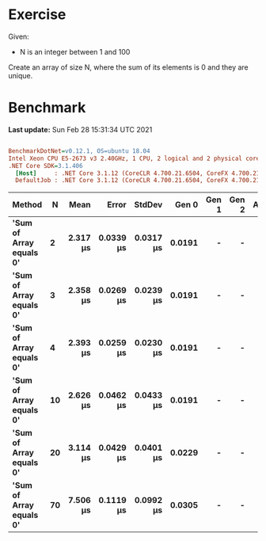 ﻿# Exercise

Given:
- N is an integer between 1 and 100


Create an array of size N, where the sum of its elements is 0 and they are unique.


# Benchmark

**Last update:** Sun Feb 28 15:31:34 UTC 2021

``` ini

BenchmarkDotNet=v0.12.1, OS=ubuntu 18.04
Intel Xeon CPU E5-2673 v3 2.40GHz, 1 CPU, 2 logical and 2 physical cores
.NET Core SDK=3.1.406
  [Host]     : .NET Core 3.1.12 (CoreCLR 4.700.21.6504, CoreFX 4.700.21.6905), X64 RyuJIT
  DefaultJob : .NET Core 3.1.12 (CoreCLR 4.700.21.6504, CoreFX 4.700.21.6905), X64 RyuJIT


```
|                  Method |  N |     Mean |     Error |    StdDev |  Gen 0 | Gen 1 | Gen 2 | Allocated |
|------------------------ |--- |---------:|----------:|----------:|-------:|------:|------:|----------:|
| **&#39;Sum of Array equals 0&#39;** |  **2** | **2.317 μs** | **0.0339 μs** | **0.0317 μs** | **0.0191** |     **-** |     **-** |     **312 B** |
| **&#39;Sum of Array equals 0&#39;** |  **3** | **2.358 μs** | **0.0269 μs** | **0.0239 μs** | **0.0191** |     **-** |     **-** |     **320 B** |
| **&#39;Sum of Array equals 0&#39;** |  **4** | **2.393 μs** | **0.0259 μs** | **0.0230 μs** | **0.0191** |     **-** |     **-** |     **320 B** |
| **&#39;Sum of Array equals 0&#39;** | **10** | **2.626 μs** | **0.0462 μs** | **0.0433 μs** | **0.0191** |     **-** |     **-** |     **344 B** |
| **&#39;Sum of Array equals 0&#39;** | **20** | **3.114 μs** | **0.0429 μs** | **0.0401 μs** | **0.0229** |     **-** |     **-** |     **384 B** |
| **&#39;Sum of Array equals 0&#39;** | **70** | **7.506 μs** | **0.1119 μs** | **0.0992 μs** | **0.0305** |     **-** |     **-** |     **584 B** |
